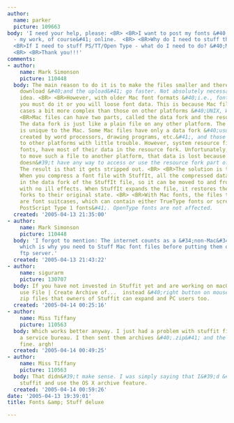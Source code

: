 ```yaml
---
author:
  name: parker
  picture: 109663
body: 'I need your help, please: <BR> <BR>I want to post my fonts &#40;dings, scripts
  - my work, of course&#41; online.  <BR> <BR>Why do I need to stuff the fonts?  <BR>
  <BR>If I need to stuff PS/TT/Open Type - what do I need to do? &#40;Mac &amp; PC&#41;
  <BR> <BR>Thank you!!!'
comments:
- author:
    name: Mark Simonson
    picture: 110448
  body: The main reason to do it is to make the files smaller and thereby make the
    download &#40;and the upload&#41; go faster. Not absolutely necessary, but a good
    idea. <BR> <BR>However, with older Mac font formats &#40;i.e., font suitcases&#41;
    you must do it or you will loose font data. This is because Mac files are in some
    cases a bit more complex than those on other platforms &#40;UNIX, Windows, etc.&#41;.  <BR>
    <BR>Mac files can have two parts, called the data fork and the resource fork.
    The data fork is just like a plain file on any other platform. The resource fork
    is unique to the Mac. Some Mac files have only a data fork &#40;usually files
    created by word processors, drawing programs, etc.&#41;, and those can be transfered
    to other platforms with little trouble. However, system resource files, such as
    fonts, have most of their data in the resource fork. Unfortunately, if you try
    to move such a file to another platform, that data is lost because the other platform
    doesn&#39;t have any way to access or use the resource fork part of a Mac file.
    The result is that it gets stripped out. <BR> <BR>The solution is to use StuffIt.
    When you compress a font file with StuffIt, all the compressed data is stored
    in the data fork of the StuffIt file, so it can be moved to and from other platforms
    with no ill effects. When StuffIt expands the file, it restores the data and resource
    forks to their original state. <BR> <BR>With Mac fonts, the files that are affected
    are font suitcases, which can contain either TrueType fonts or screen fonts &#40;for
    PostScript Type 1 fonts&#41;. OpenType fonts are not affected.
  created: '2005-04-13 21:35:00'
- author:
    name: Mark Simonson
    picture: 110448
  body: 'I forgot to mention: The internet counts as a &#34;non-Mac&#34; platform
    which is why you need to Stuff Mac font files before putting them on a web or
    ftp server.'
  created: '2005-04-13 21:43:22'
- author:
    name: sigurarm
    picture: 130707
  body: If you have not invested in Stuffit yet and are working on macOsX, you can
    use File | Create Archive of...  instead &#40;right button on mouse&#41;. It makes
    zip files that owners of Stuffit can expand and PC users too.
  created: '2005-04-14 00:25:16'
- author:
    name: Miss Tiffany
    picture: 110563
  body: Which works better anyway. I just had a problem with stuffit files sent to
    a service bureau. I then sent them archives &#40;.zip&#41; and the files were
    fine. argh!
  created: '2005-04-14 00:49:25'
- author:
    name: Miss Tiffany
    picture: 110563
  body: That didn&#39;t make sense. I was simply saying that I&#39;d &#34;stuff&#34;
    stuffit and use the OS X archive feature.
  created: '2005-04-14 00:59:26'
date: '2005-04-13 19:39:01'
title: Fonts &amp; Stuff deluxe

---
```

